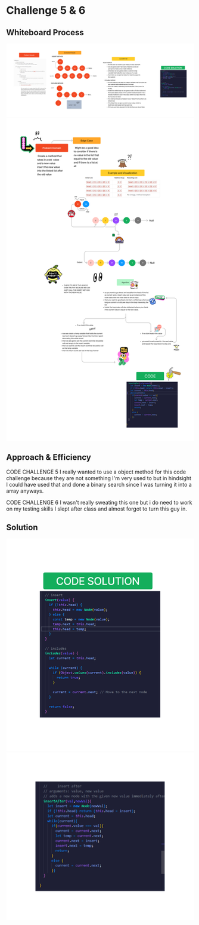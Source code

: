 # Challenge 5 & 6

## Whiteboard Process

![whiteBoard for challenge 5](./CODE-CHALLENGE-5.png)
![whiteBoard for challenge 6](./CODE-CHALLENGE%206.png)

## Approach & Efficiency

CODE CHALLENGE 5
 I really wanted to use a object method for this code challenge because they are not something I'm very used to but in hindsight I could have used that and done a binary search since I was turning it into a array anyways.

CODE CHALLENGE 6
  I  wasn't really sweating this one but i do need to work on my testing skills I slept after class and almost forgot to turn this guy in.

## Solution

![CODE SOLUTION CHALLENGE 5](./CODE.png)
![CODE SOLUTION CHALLENGE 6](./CODE%206.jpg)
